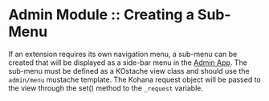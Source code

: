 # Admin Module :: Creating a Sub-Menu

If an extension requires its own navigation menu, a sub-menu can
be created that will be displayed as a side-bar menu in the
[Admin App](admin.terms#admin-app). The sub-menu must be defined
as a KOstache view class and should use the `admin/menu` mustache
template.  The Kohana request object will be passed
to the view through the set() method to the `_request` variable.
